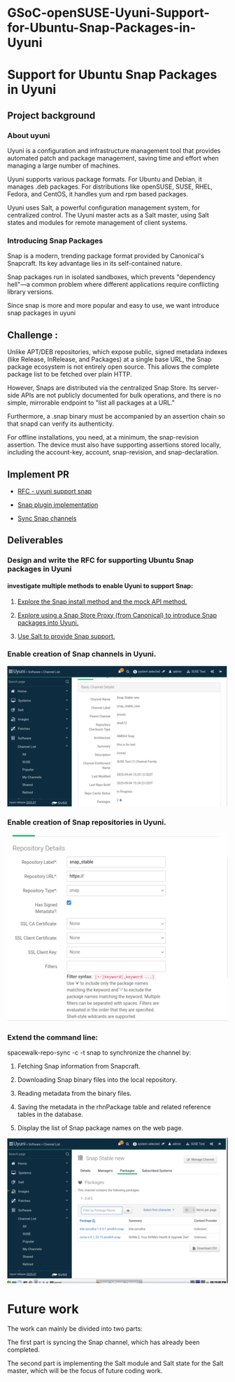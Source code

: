 # GSoC-openSUSE-Uyuni-Support-for-Ubuntu-Snap-Packages-in-Uyuni
# Support for Ubuntu Snap Packages in Uyuni
## Project background 
### About uyuni 

Uyuni is a configuration and infrastructure management tool that provides automated patch and package management, saving time and effort when managing a large number of machines.

Uyuni supports various package formats. For Ubuntu and Debian, it manages .deb packages. For distributions like openSUSE, SUSE, RHEL, Fedora, and CentOS, it handles yum and rpm based packages.

Uyuni uses Salt, a powerful configuration management system, for centralized control. The Uyuni master acts as a Salt master, using Salt states and modules for remote management of client systems.

### Introducing Snap Packages

Snap is a modern, trending package format provided by Canonical's Snapcraft. Its key advantage lies in its self-contained nature.

Snap packages run in isolated sandboxes, which prevents "dependency hell"—a common problem where different applications require conflicting library versions.

Since snap is more and more popular and easy to use, we want introduce snap packages in uyuni 

## Challenge :

Unlike APT/DEB repositories, which expose public, signed metadata indexes (like Release, InRelease, and Packages) at a single base URL, the Snap package ecosystem is not entirely open source. This allows the complete package list to be fetched over plain HTTP.

However, Snaps are distributed via the centralized Snap Store. Its server-side APIs are not publicly documented for bulk operations, and there is no simple, mirrorable endpoint to "list all packages at a URL."

Furthermore, a .snap binary must be accompanied by an assertion chain so that snapd can verify its authenticity.

For offline installations, you need, at a minimum, the snap-revision assertion. The device must also have supporting assertions stored locally, including the account-key, account, snap-revision, and snap-declaration.

## Implement PR

- [RFC - uyuni support snap](https://github.com/uyuni-project/uyuni-rfc/pull/107)

- [Snap plugin implementation](https://github.com/uyuni-project/uyuni/pull/10527)

- [Sync Snap channels](https://github.com/uyuni-project/uyuni/pull/10840)

## Deliverables

### Design and write the RFC for supporting Ubuntu Snap packages in Uyuni
#### investigate multiple methods to enable Uyuni to support Snap:

1. [Explore the Snap install method and the mock API method.](./doc/methods-to-support-snap-sync.md)

2. [Explore using a Snap Store Proxy (from Canonical) to introduce Snap packages into Uyuni.](./doc/methods-to-support-snap-sync.md)

3. [Use Salt to provide Snap support.](./doc/use-salt-to-provide-snap-support.md)


### Enable creation of Snap channels in Uyuni.

![snap channel](./images/snap_channel.png)

### Enable creation of Snap repositories in Uyuni.

![snap repo](./images/snap_repo.png)

### Extend the command line:
spacewalk-repo-sync -c <channel-label> -t snap
to synchronize the channel by:

1. Fetching Snap information from Snapcraft.

2. Downloading Snap binary files into the local repository.

3. Reading metadata from the binary files.

4. Saving the metadata in the rhnPackage table and related reference tables in the database.

5. Display the list of Snap package names on the web page.

![snap sync](./images/snap_sync.png)

# Future work
The work can mainly be divided into two parts:

The first part is syncing the Snap channel, which has already been completed.

The second part is implementing the Salt module and Salt state for the Salt master, which will be the focus of future coding work.
